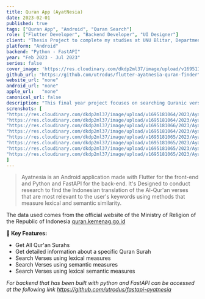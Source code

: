 ```yaml
---
title: Quran App (AyatNesia)
date: 2023-02-01
published: true
tags: ["Quran App", "Android", "Quran Search"]
role: ["Flutter Developer", "Backend Developer", "UI Designer"]
client: "Thesis Project to complete my studies at UNU Blitar, Department of Computer Science"
platform: "Android" 
backend: "Python - FastAPI"
year: "Feb 2023 - Jul 2023"
series: false
cover_image: 'https://res.cloudinary.com/dkdp2ml37/image/upload/v1695119911/2023/Ayatnesia/ayatnesia_feature_j9gmav.png'
github_url: "https://github.com/utrodus/flutter-ayatnesia-quran-finder"
website_url: "none"
android_url: "none"
apple_url:   "none"
canonical_url: false
description: "This final year project focuses on searching Quranic verses using lexical, semantic, and combined approaches."
screnshots: [
"https://res.cloudinary.com/dkdp2ml37/image/upload/v1695181064/2023/Ayatnesia/1-iPhone_X_lkv8kd.png",
"https://res.cloudinary.com/dkdp2ml37/image/upload/v1695181064/2023/Ayatnesia/2-iPhone_X_ikrb7d.png",
"https://res.cloudinary.com/dkdp2ml37/image/upload/v1695181066/2023/Ayatnesia/3-iPhone_X_f6h4sy.png",
"https://res.cloudinary.com/dkdp2ml37/image/upload/v1695181064/2023/Ayatnesia/4-iPhone_X_r8sjrl.png",
"https://res.cloudinary.com/dkdp2ml37/image/upload/v1695181065/2023/Ayatnesia/5-iPhone_X_ikahi6.png",
"https://res.cloudinary.com/dkdp2ml37/image/upload/v1695181065/2023/Ayatnesia/6-iPhone_X_xkrrq1.png",
"https://res.cloudinary.com/dkdp2ml37/image/upload/v1695181065/2023/Ayatnesia/7-iPhone_X_nghyxd.png",
"https://res.cloudinary.com/dkdp2ml37/image/upload/v1695181065/2023/Ayatnesia/8-iPhone_X_uxwxoy.png",
]
---
```


> Ayatnesia is an Android application made with Flutter for the
> front-end and Python and FastAPI for the back-end. It's Designed to
> conduct research to find the Indonesian translation of the Al-Qur'an
> verses that are most relevant to the user's keywords using methods
> that measure lexical and semantic similarity.

The data used comes from the official website of the Ministry of Religion of the Republic of Indonesia [quran.kemenag.go.id](https://quran.kemenag.go.id/)

**💎 Key Features:**
- Get All Qur'an Surahs 
- Get detailed information about a specific Quran Surah 
- Search Verses using lexical measures 
- Search Verses using semantic measures 
- Search Verses using lexical semantic measures 
  
*For backend that has been built with python and FastAPI can be accessed at the following link
https://github.com/utrodus/fastapi-ayatnesia*

